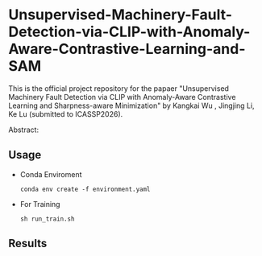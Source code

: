 # Unsupervised-Machinery-Fault-Detection-via-CLIP-with-Anomaly-Aware-Contrastive-Learning-and-SAM
This is the official project repository for the papaer "Unsupervised Machinery Fault Detection via CLIP with Anomaly-Aware Contrastive Learning and Sharpness-aware Minimization" by Kangkai Wu , Jingjing Li, Ke Lu (submitted to ICASSP2026).

Abstract:

## Usage
* Conda Enviroment

    `conda env create -f environment.yaml`

* For Training

    `sh run_train.sh`
  
## Results
